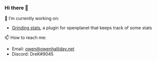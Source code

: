### Hi there 👋

🔭 I’m currently working on:
  - [Grinding stats](https://github.com/drekdrek/grinding-stats), a plugin for openplanet that keeps track of some stats

📫 How to reach me:
  - Email: [owen@owenhalliday.net](mailto:owen@owenhalliday.net) 
  - Discord: DreK#9045
<!--
**drekdrek/drekdrek** is a ✨ _special_ ✨ repository because its `README.md` (this file) appears on your GitHub profile.

Here are some ideas to get you started:

- 🔭 I’m currently working on ...
- 🌱 I’m currently learning ...
- 👯 I’m looking to collaborate on ...
- 🤔 I’m looking for help with ...
- 💬 Ask me about ...
- 📫 How to reach me: ...
- 😄 Pronouns: ...
- ⚡ Fun fact: ...
-->
